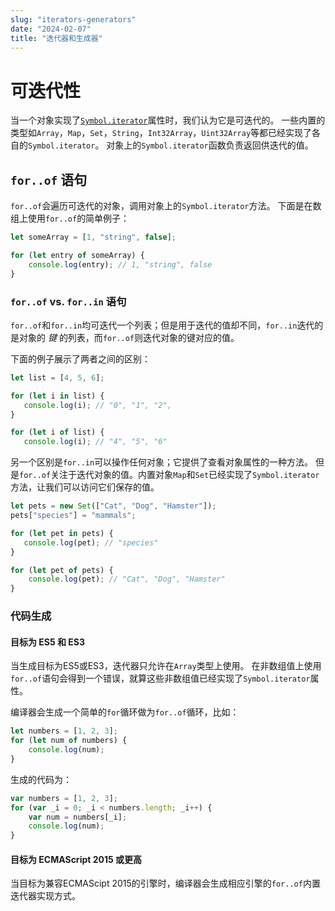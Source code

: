 ```yaml
---
slug: "iterators-generators"
date: "2024-02-07"
title: "迭代器和生成器"
---
```

# 可迭代性

当一个对象实现了[`Symbol.iterator`](Symbols.md#symboliterator)属性时，我们认为它是可迭代的。
一些内置的类型如`Array`，`Map`，`Set`，`String`，`Int32Array`，`Uint32Array`等都已经实现了各自的`Symbol.iterator`。
对象上的`Symbol.iterator`函数负责返回供迭代的值。

## `for..of` 语句

`for..of`会遍历可迭代的对象，调用对象上的`Symbol.iterator`方法。
下面是在数组上使用`for..of`的简单例子：

```ts
let someArray = [1, "string", false];

for (let entry of someArray) {
    console.log(entry); // 1, "string", false
}
```

### `for..of` vs. `for..in` 语句

`for..of`和`for..in`均可迭代一个列表；但是用于迭代的值却不同，`for..in`迭代的是对象的 *键* 的列表，而`for..of`则迭代对象的键对应的值。

下面的例子展示了两者之间的区别：

```ts
let list = [4, 5, 6];

for (let i in list) {
   console.log(i); // "0", "1", "2",
}

for (let i of list) {
   console.log(i); // "4", "5", "6"
```

另一个区别是`for..in`可以操作任何对象；它提供了查看对象属性的一种方法。
但是`for..of`关注于迭代对象的值。内置对象`Map`和`Set`已经实现了`Symbol.iterator`方法，让我们可以访问它们保存的值。

```ts
let pets = new Set(["Cat", "Dog", "Hamster"]);
pets["species"] = "mammals";

for (let pet in pets) {
   console.log(pet); // "species"
}

for (let pet of pets) {
    console.log(pet); // "Cat", "Dog", "Hamster"
}
```

### 代码生成

#### 目标为 ES5 和 ES3

当生成目标为ES5或ES3，迭代器只允许在`Array`类型上使用。
在非数组值上使用`for..of`语句会得到一个错误，就算这些非数组值已经实现了`Symbol.iterator`属性。

编译器会生成一个简单的`for`循环做为`for..of`循环，比如：

```ts
let numbers = [1, 2, 3];
for (let num of numbers) {
    console.log(num);
}
```

生成的代码为：

```js
var numbers = [1, 2, 3];
for (var _i = 0; _i < numbers.length; _i++) {
    var num = numbers[_i];
    console.log(num);
}
```

#### 目标为 ECMAScript 2015 或更高

当目标为兼容ECMAScipt 2015的引擎时，编译器会生成相应引擎的`for..of`内置迭代器实现方式。
